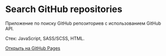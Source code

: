 # Search GitHub repositories

Приложение по поиску GitHub репозиториев c использованием GitHub API.

Стек: JavaScript, SASS/SCSS, HTML.

[Открыть на GitHub Pages](https://supreme331.github.io/search-github-repositories/)